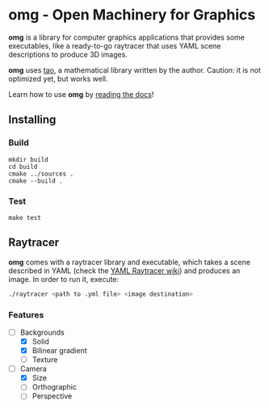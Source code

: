 # omg - Open Machinery for Graphics

**omg** is a library for computer graphics applications that provides
some executables, like a ready-to-go raytracer that uses YAML
scene descriptions to produce 3D images.

**omg** uses [tao](http://github.com/greati/tao), a mathematical
library written by the author. Caution: it is not optimized yet,
but works well.

Learn how to use **omg** by [reading the docs](https://greati.github.io/omg/html/index.html)!

## Installing
### Build

```
mkdir build
cd build
cmake ../sources .
cmake --build .
```

### Test

```
make test
```

## Raytracer

**omg** comes with a raytracer library and executable, which takes a scene
described in YAML (check the [YAML Raytracer wiki](https://github.com/greati/omg/wiki/YAML-Raytracer)) and produces an image. In order to run it,
execute:

```bash
./raytracer <path to .yml file> <image destination>
```
### Features

- [ ] Backgrounds
    - [x] Solid
    - [x] Bilinear gradient
    - [ ] Texture
- [ ] Camera
    - [x] Size
    - [ ] Orthographic
    - [ ] Perspective
